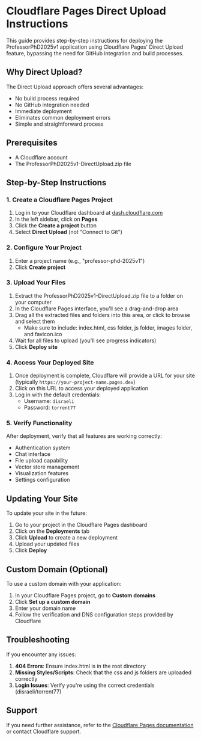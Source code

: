 # Cloudflare Pages Direct Upload Instructions

This guide provides step-by-step instructions for deploying the ProfessorPhD2025v1 application using Cloudflare Pages' Direct Upload feature, bypassing the need for GitHub integration and build processes.

## Why Direct Upload?

The Direct Upload approach offers several advantages:
- No build process required
- No GitHub integration needed
- Immediate deployment
- Eliminates common deployment errors
- Simple and straightforward process

## Prerequisites

- A Cloudflare account
- The ProfessorPhD2025v1-DirectUpload.zip file

## Step-by-Step Instructions

### 1. Create a Cloudflare Pages Project

1. Log in to your Cloudflare dashboard at [dash.cloudflare.com](https://dash.cloudflare.com)
2. In the left sidebar, click on **Pages**
3. Click the **Create a project** button
4. Select **Direct Upload** (not "Connect to Git")

### 2. Configure Your Project

1. Enter a project name (e.g., "professor-phd-2025v1")
2. Click **Create project**

### 3. Upload Your Files

1. Extract the ProfessorPhD2025v1-DirectUpload.zip file to a folder on your computer
2. In the Cloudflare Pages interface, you'll see a drag-and-drop area
3. Drag all the extracted files and folders into this area, or click to browse and select them
   - Make sure to include: index.html, css folder, js folder, images folder, and favicon.ico
4. Wait for all files to upload (you'll see progress indicators)
5. Click **Deploy site**

### 4. Access Your Deployed Site

1. Once deployment is complete, Cloudflare will provide a URL for your site
   (typically `https://your-project-name.pages.dev`)
2. Click on this URL to access your deployed application
3. Log in with the default credentials:
   - Username: `disraeli`
   - Password: `torrent77`

### 5. Verify Functionality

After deployment, verify that all features are working correctly:
- Authentication system
- Chat interface
- File upload capability
- Vector store management
- Visualization features
- Settings configuration

## Updating Your Site

To update your site in the future:

1. Go to your project in the Cloudflare Pages dashboard
2. Click on the **Deployments** tab
3. Click **Upload** to create a new deployment
4. Upload your updated files
5. Click **Deploy**

## Custom Domain (Optional)

To use a custom domain with your application:

1. In your Cloudflare Pages project, go to **Custom domains**
2. Click **Set up a custom domain**
3. Enter your domain name
4. Follow the verification and DNS configuration steps provided by Cloudflare

## Troubleshooting

If you encounter any issues:

1. **404 Errors**: Ensure index.html is in the root directory
2. **Missing Styles/Scripts**: Check that the css and js folders are uploaded correctly
3. **Login Issues**: Verify you're using the correct credentials (disraeli/torrent77)

## Support

If you need further assistance, refer to the [Cloudflare Pages documentation](https://developers.cloudflare.com/pages/) or contact Cloudflare support.
